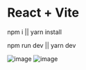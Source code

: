 # React + Vite

npm i || yarn install

npm run dev || yarn dev

![image](https://github.com/NNakreSS/redux/assets/87872407/f0b3b027-e3a7-4474-95ee-69e0b3f163dd)
![image](https://github.com/NNakreSS/redux/assets/87872407/6ed57192-9947-4756-90b0-c586e2f05a7f)
